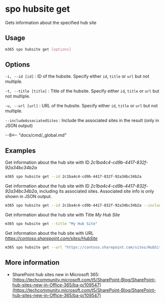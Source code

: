 # spo hubsite get

Gets information about the specified hub site

## Usage

```sh
m365 spo hubsite get [options]
```

## Options

`-i, --id [id]`
: ID of the hubsite. Specify either `id`, `title` or `url` but not multiple.

`-t, --title [title]`
: Title of the hubsite. Specify either `id`, `title` or `url` but not multiple.

`-u, --url [url]`
: URL of the hubsite. Specify either `id`, `title` or `url` but not multiple.

`--includeAssociatedSites`
: Include the associated sites in the result (only in JSON output)

--8<-- "docs/cmd/_global.md"

## Examples

Get information about the hub site with ID _2c1ba4c4-cd9b-4417-832f-92a34bc34b2a_

```sh
m365 spo hubsite get --id 2c1ba4c4-cd9b-4417-832f-92a34bc34b2a
```

Get information about the hub site with ID _2c1ba4c4-cd9b-4417-832f-92a34bc34b2a_, including its associated sites. Associated site info is only shown in JSON output.

```sh
m365 spo hubsite get --id 2c1ba4c4-cd9b-4417-832f-92a34bc34b2a --includeAssociatedSites --output json
```

Get information about the hub site with Title _My Hub Site_

```sh
m365 spo hubsite get --title "My Hub Site"
```

Get information about the hub site with URL _https://contoso.sharepoint.com/sites/HubSite_

```sh
m365 spo hubsite get --url "https://contoso.sharepoint.com/sites/HubSite"
```

## More information

- SharePoint hub sites new in Microsoft 365: [https://techcommunity.microsoft.com/t5/SharePoint-Blog/SharePoint-hub-sites-new-in-Office-365/ba-p/109547](https://techcommunity.microsoft.com/t5/SharePoint-Blog/SharePoint-hub-sites-new-in-Office-365/ba-p/109547)
